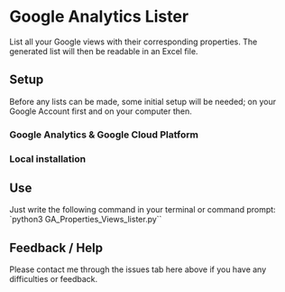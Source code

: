# Google Analytics Lister
List all your Google views with their corresponding properties.
The generated list will then be readable in an Excel file.

## Setup
Before any lists can be made, some initial setup will be needed; on your Google Account first and on your computer then.

### Google Analytics & Google Cloud Platform

### Local installation

## Use
Just write the following command in your terminal or command prompt: `python3 GA_Properties_Views_lister.py``

## Feedback / Help
Please contact me through the issues tab here above if you have any difficulties or feedback.